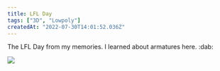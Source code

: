 ```yaml
---
title: LFL Day
tags: ["3D", "Lowpoly"]
createdAt: "2022-07-30T14:01:52.036Z"
---
```


The LFL Day from my memories. I learned about armatures here. :dab:

![](/images/work/lfl-days.png)

